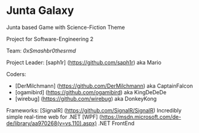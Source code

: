 # Junta Galaxy
Junta based Game with Science-Fiction Theme


Project for Software-Engineering 2

Team: *0xSmashbr0thesrmd*

Project Leader: [saph1r] (https://github.com/saph1r) aka Mario

Coders:

- [DerMilchmann] (https://github.com/DerMilchmann) aka CaptainFalcon
- [ogamibird] (https://github.com/ogamibird) aka KingDeDeDe
- [wirebug] (https://github.com/wirebug) aka DonkeyKong
        
Frameworks: [SignalR] (https://github.com/SignalR/SignalR) Incredibly simple real-time web for .NET
            [WPF] (https://msdn.microsoft.com/de-de/library/aa970268(v=vs.110).aspx) .NET FrontEnd
